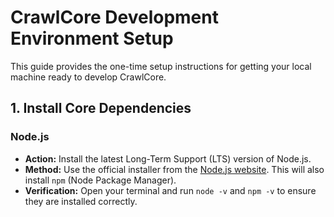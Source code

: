 # CrawlCore Development Environment Setup

This guide provides the one-time setup instructions for getting your local machine ready to develop CrawlCore.

## 1. Install Core Dependencies

### Node.js
- **Action:** Install the latest Long-Term Support (LTS) version of Node.js.
- **Method:** Use the official installer from the [Node.js website](https://nodejs.org/). This will also install `npm` (Node Package Manager).
- **Verification:** Open your terminal and run `node -v` and `npm -v` to ensure they are installed correctly.

